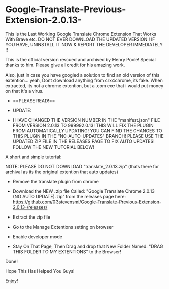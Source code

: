 # Google-Translate-Previous-Extension-2.0.13-
This is the Last Working Google Translate Chrome Extension That Works With Brave etc. 
DO NOT EVER DOWNLOAD THE UPDATED VERSION!! 
IF YOU HAVE, UNINSTALL IT NOW & REPORT THE DEVELOPER IMMEDIATELY !! 


This is the official version rescued and archived by Henry Poole! 
Special thanks to him. 
Please give all credit for his amazing work. 


Also, just in case you have googled a solution to find an old version of this extention... 
yeah, Dont download anything from crx4chrome, its fake. 
When extracted, its not a chrome extention, 
but a .com exe that i would put money on that it's a virus. 

- ==PLEASE READ!==

- UPDATE:
- I HAVE CHANGED THE VERSION NUMBER IN THE "manifest.json" FILE FROM VERSION 2.0.13 TO 999992.0.13!
THIS WILL FIX THE PLUGIN FROM AUTOMATICALLY UPDATING!
YOU CAN FIND THE CHANGES TO THIS PLUGIN IN THE "NO-AUTO-UPDATES" BRANCH!
PLEASE USE THE UPDATED ZIP FILE IN THE RELEASES PAGE TO FIX AUTO UPDATES!
FOLLOW THE NEW TUTORIAL BELOW!

A short and simple tutorial:

  NOTE: PLEASE DO NOT DOWNLOAD "translate_2.0.13.zip" (thats there for archival as its the original extention that auto updates)

- Remove the translate plugin from chrome

- Download the NEW .zip file Called:
  "Google Translate Chrome 2.0.13 (NO AUTO UPDATE).zip"
  from the releases page here:
  https://github.com/03stevensmi/Google-Translate-Previous-Extension-2.0.13-/releases/

- Extract the zip file

- Go to the Manage Extentions setting on browser

- Enable developer mode

- Stay On That Page, Then Drag and drop that New Folder Named: "DRAG THIS FOLDER TO MY EXTENTIONS" to the Browser!

Done!

Hope This Has Helped You Guys!

Enjoy!
